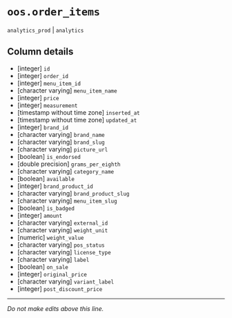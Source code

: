# `oos.order_items`
`analytics_prod` | `analytics`

## Column details
* [integer]   `id`
* [integer]   `order_id`
* [integer]   `menu_item_id`
* [character varying] `menu_item_name`
* [integer]   `price`
* [integer]   `measurement`
* [timestamp without time zone] `inserted_at`
* [timestamp without time zone] `updated_at`
* [integer]   `brand_id`
* [character varying] `brand_name`
* [character varying] `brand_slug`
* [character varying] `picture_url`
* [boolean]   `is_endorsed`
* [double precision] `grams_per_eighth`
* [character varying] `category_name`
* [boolean]   `available`
* [integer]   `brand_product_id`
* [character varying] `brand_product_slug`
* [character varying] `menu_item_slug`
* [boolean]   `is_badged`
* [integer]   `amount`
* [character varying] `external_id`
* [character varying] `weight_unit`
* [numeric]   `weight_value`
* [character varying] `pos_status`
* [character varying] `license_type`
* [character varying] `label`
* [boolean]   `on_sale`
* [integer]   `original_price`
* [character varying] `variant_label`
* [integer]   `post_discount_price`

-------------------------------------------------------------------------------
*Do not make edits above this line.*
